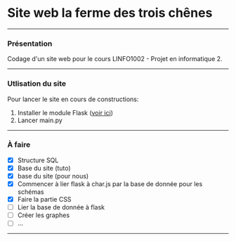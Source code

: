 # Site web la ferme des trois chênes
****

### Présentation
Codage d'un site web pour le cours LINFO1002 - Projet en informatique 2. 
****

### Utlisation du site 
Pour lancer le site en cours de constructions:
1. Installer le module Flask ([voir ici](http://renaud-detry.net/teaching/flask/installation.html)) 
2. Lancer main.py 
***
### À faire

* [X] Structure SQL
* [X] Base du site (tuto)
* [X] base du site (pour nous)
* [X] Commencer à lier flask à char.js par la base de donnée pour les schémas
* [X] Faire la partie CSS
* [ ] Lier la base de donnée à flask
* [ ] Créer les graphes
* [ ] ...
****
